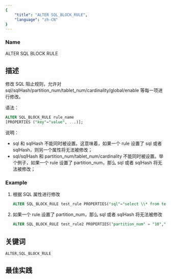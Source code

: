 ```yaml
---
{
    "title": "ALTER SQL_BLOCK_RULE",
    "language": "zh-CN"
}
---
```


<!--
Licensed to the Apache Software Foundation (ASF) under one
or more contributor license agreements.  See the NOTICE file
distributed with this work for additional information
regarding copyright ownership.  The ASF licenses this file
to you under the Apache License, Version 2.0 (the
"License"); you may not use this file except in compliance
with the License.  You may obtain a copy of the License at

  http://www.apache.org/licenses/LICENSE-2.0

Unless required by applicable law or agreed to in writing,
software distributed under the License is distributed on an
"AS IS" BASIS, WITHOUT WARRANTIES OR CONDITIONS OF ANY
KIND, either express or implied.  See the License for the
specific language governing permissions and limitations
under the License.
-->


### Name

ALTER SQL BLOCK RULE

## 描述


修改 SQL 阻止规则，允许对 sql/sqlHash/partition_num/tablet_num/cardinality/global/enable 等每一项进行修改。

语法：

```sql
ALTER SQL_BLOCK_RULE rule_name 
[PROPERTIES ("key"="value", ...)];
```

说明：
- sql 和 sqlHash 不能同时被设置。这意味着，如果一个 rule 设置了 sql 或者 sqlHash，则另一个属性将无法被修改；
- sql/sqlHash 和 partition_num/tablet_num/cardinality 不能同时被设置。举个例子，如果一个 rule 设置了 partition_num，那么 sql 或者 sqlHash 将无法被修改；


### Example

1. 根据 SQL 属性进行修改

    ```sql
    ALTER SQL_BLOCK_RULE test_rule PROPERTIES("sql"="select \\* from test_table","enable"="true")
    ```

2. 如果一个 rule 设置了 partition_num，那么 sql 或者 sqlHash 将无法被修改

    ```sql
    ALTER SQL_BLOCK_RULE test_rule2 PROPERTIES("partition_num" = "10","tablet_num"="300","enable"="true")
    ```

## 关键词

```text
ALTER,SQL_BLOCK_RULE
```

## 最佳实践
